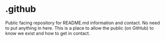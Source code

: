 # .github
Public facing repository for README.md information and contact.
No need to put anything in here. This is a place to allow the public (on GitHub) to know we exist and how to get in contact.
